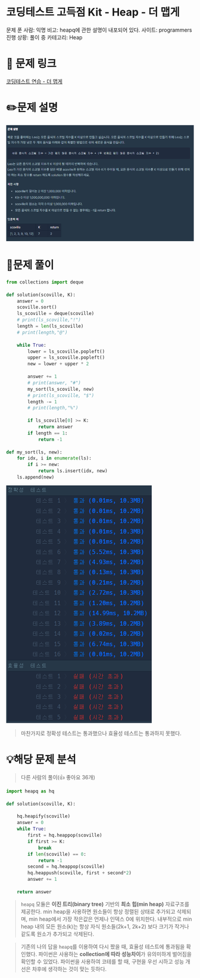 # 코딩테스트 고득점 Kit - Heap - 더 맵게

문제 푼 사람: 익명
비고: heapq에 관한 설명이 내포되어 있다.
사이트: programmers
진행 상황: 풀이 중
카테고리: Heap

# 🔗 문제 링크

[코딩테스트 연습 - 더 맵게](https://programmers.co.kr/learn/courses/30/lessons/42626)

# ✏️문제 설명

![Untitled](img/Untitled.png)

# 📖문제 풀이

```python
from collections import deque

def solution(scoville, K):
    answer = 0
    scoville.sort()
    ls_scoville = deque(scoville)
    # print(ls_scoville,"!")
    length = len(ls_scoville)
    # print(length,"@")
    
    while True:
        lower = ls_scoville.popleft()
        upper = ls_scoville.popleft()
        new = lower + upper * 2
        
        answer += 1
        # print(answer, "#")
        my_sort(ls_scoville, new)
        # print(ls_scoville, "$")
        length -= 1
        # print(length,"%")
        
        if ls_scoville[0] >= K:
            return answer
        if length == 1:
            return -1

def my_sort(ls, new):
    for idx, i in enumerate(ls):
        if i >= new:
            return ls.insert(idx, new)
    ls.append(new)
```

![Untitled](img/Untitled1.png)

> 마찬가지로 정확성 테스트는 통과했으나 효율성 테스트는 통과하지 못했다.
> 

# 💡해당 문제 분석

> 다른 사람의 풀이(👍 좋아요 36개)
> 

```python
import heapq as hq

def solution(scoville, K):

    hq.heapify(scoville)
    answer = 0
    while True:
        first = hq.heappop(scoville)
        if first >= K:
            break
        if len(scoville) == 0:
            return -1
        second = hq.heappop(scoville)
        hq.heappush(scoville, first + second*2)
        answer += 1  

    return answer
```

> `heapq` 모듈은 **이진 트리(binary tree)** 기반의 **최소 힙(min heap)** 자료구조를 제공한다. min heap을 사용하면 원소들이 항상 정렬된 상태로 추가되고 삭제되며, min heap에서 가장 작은값은 언제나 인덱스 0에 위치한다. 내부적으로 min heap 내의 모든 원소(k)는 항상 자식 원소들(2k+1, 2k+2) 보다 크기가 작거나 같도록 원소가 추가되고 삭제된다.
> 

> 기존의 나의 답을 `heapq`를 이용하여 다시 짰을 때, 효율성 테스트에 통과됨을 확인했다.
파이썬은 사용하는 **collection에 따라 성능차이**가 유의미하게 벌어짐을 확인할 수 있었다.
파이썬을 사용하여 코테를 할 때, 
구현을 우선 시하고 성능 개선은 차후에 생각하는 것이 맞는 듯하다.
>